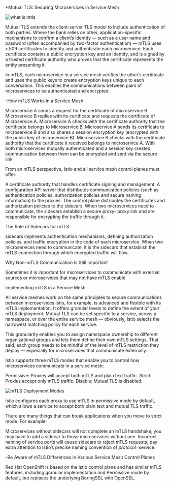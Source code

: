 
*Mutual TLS: Securing Microservices in Service Mesh

![what is mtls](https://cdn.thenewstack.io/media/2021/01/17958866-screen-shot-2021-01-29-at-16.24.28.png)


Mutual TLS extends the client-server TLS model to include authentication of both parties. Where the bank relies on other, application-specific mechanisms to confirm a client’s identity — such as a user name and password (often accompanied by two-factor authentication) — mTLS uses x.509 certificates to identify and authenticate each microservice. Each certificate contains a public encryption key and an identity, and is signed by a trusted certificate authority who proves that the certificate represents the entity presenting it.

In mTLS, each microservice in a service mesh verifies the other’s certificate and uses the public keys to create encryption keys unique to each conversation. This enables the communications between pairs of microservices to be authenticated and encrypted.

-How mTLS Works in a Service Mesh

  Microservice A sends a request for the certificate of microservice B.
  Microservice B replies with its certificate and requests the certificate of Microservice A.
  Microservice A checks with the certificate authority that the certificate belongs to Microservice B.
  Microservice A sends its certificate to microservice B and also shares a session encryption key (encrypted with the public key of microservice B).
  Microservice B checks with the certificate authority that the certificate it received belongs to microservice A.
  With both microservices mutually authenticated and a session key created, communication between them can be encrypted and sent via the secure link
  
  
From an mTLS perspective, Istio and all service mesh control planes must offer:
  
  A certificate authority that handles certificate signing and management.
  A configuration API server that distributes communication policies (such as authentication policies, authorization policies and secure naming information) to the proxies.
  The control plane distributes the certificates and authorization policies to the sidecars. When two microservices need to communicate, the sidecars establish a secure proxy-       proxy link and are responsible for encrypting the traffic through it.
  
The Role of Sidecars for mTLS

sidecars implments authentication mechanisms, defining authorization policies, and traffic encryption in the code of each microservice. When two microservices need to communicate, it is the sidecars that establish the mTLS connection through which encrypted traffic will flow. 

Why Non-mTLS Communication Is Still Important

Sometimes it is important for microservices to communicate with external sources or microservices that may not have mTLS enable

Implementing mTLS in a Service Mesh

All service meshes work on the same principles to secure communications between microservices.Istio, for example, is advanced and flexible with its mTLS implementation. It offers granular levels to define the extent of your mTLS deployment. Mutual TLS can be set specific to a service, across a namespace, or over the entire service mesh — obviously, Istio selects the narrowest matching policy for each service.

This granularity enables you to assign namespace ownership to different organizational groups and lets them define their own mTLS settings. That said, each group needs to be mindful of the level of mTLS restriction they deploy — especially for microservices that communicate externally.

Istio supports three mTLS modes that enable you to control how microservices communicate in a service mesh:

Permissive: Proxies will accept both mTLS and plain text traffic.
Strict: Proxies accept only mTLS traffic.
Disable: Mutual TLS is disabled.

![mTLS Deployment Modes](https://cdn.thenewstack.io/media/2021/01/95861c98-screen-shot-2021-01-29-at-16.28.48.png)

Istio configures each proxy to use mTLS in permissive mode by default, which allows a service to accept both plain text and mutual TLS traffic.

There are many things that can break applications when you move to strict mode. For example:

Microservices without sidecars will not complete an mTLS handshake; you may have to add a sidecar to those microservices without one.
Incorrect naming of service ports will cause sidecars to reject mTLS requests; pay extra attention to Istio’s precise naming convention of $protocol-$service.

-Be Aware of mTLS Differences in Various Service Mesh Control Planes

Red Hat OpenShift is based on the Istio control plane and has similar mTLS features, including granular implementation and Permissive mode by default, but replaces the underlying BoringSSL with OpenSSL.
